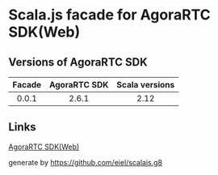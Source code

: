 # Scala.js facade for AgoraRTC SDK(Web)

## Versions of AgoraRTC SDK

| Facade | AgoraRTC SDK | Scala versions |
|:-----:|:---------:|:---------------:
| 0.0.1 | 2.6.1 | 2.12 |

## Links

[AgoraRTC SDK(Web)](https://www.npmjs.com/package/agora-rtc-sdk)

generate by https://github.com/eiel/scalajs.g8
